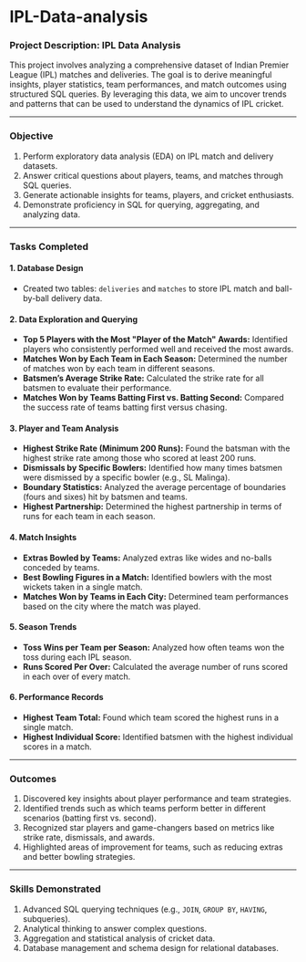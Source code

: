 # IPL-Data-analysis

### **Project Description: IPL Data Analysis**

This project involves analyzing a comprehensive dataset of Indian Premier League (IPL) matches and deliveries. The goal is to derive meaningful insights, player statistics, team performances, and match outcomes using structured SQL queries. By leveraging this data, we aim to uncover trends and patterns that can be used to understand the dynamics of IPL cricket.

---

### **Objective**
1. Perform exploratory data analysis (EDA) on IPL match and delivery datasets.
2. Answer critical questions about players, teams, and matches through SQL queries.
3. Generate actionable insights for teams, players, and cricket enthusiasts.
4. Demonstrate proficiency in SQL for querying, aggregating, and analyzing data.

---

### **Tasks Completed**

#### **1. Database Design**
- Created two tables: `deliveries` and `matches` to store IPL match and ball-by-ball delivery data.

#### **2. Data Exploration and Querying**
- **Top 5 Players with the Most "Player of the Match" Awards:** Identified players who consistently performed well and received the most awards.
- **Matches Won by Each Team in Each Season:** Determined the number of matches won by each team in different seasons.
- **Batsmen’s Average Strike Rate:** Calculated the strike rate for all batsmen to evaluate their performance.
- **Matches Won by Teams Batting First vs. Batting Second:** Compared the success rate of teams batting first versus chasing.

#### **3. Player and Team Analysis**
- **Highest Strike Rate (Minimum 200 Runs):** Found the batsman with the highest strike rate among those who scored at least 200 runs.
- **Dismissals by Specific Bowlers:** Identified how many times batsmen were dismissed by a specific bowler (e.g., SL Malinga).
- **Boundary Statistics:** Analyzed the average percentage of boundaries (fours and sixes) hit by batsmen and teams.
- **Highest Partnership:** Determined the highest partnership in terms of runs for each team in each season.

#### **4. Match Insights**
- **Extras Bowled by Teams:** Analyzed extras like wides and no-balls conceded by teams.
- **Best Bowling Figures in a Match:** Identified bowlers with the most wickets taken in a single match.
- **Matches Won by Teams in Each City:** Determined team performances based on the city where the match was played.

#### **5. Season Trends**
- **Toss Wins per Team per Season:** Analyzed how often teams won the toss during each IPL season.
- **Runs Scored Per Over:** Calculated the average number of runs scored in each over of every match.

#### **6. Performance Records**
- **Highest Team Total:** Found which team scored the highest runs in a single match.
- **Highest Individual Score:** Identified batsmen with the highest individual scores in a match.

---

### **Outcomes**
1. Discovered key insights about player performance and team strategies.
2. Identified trends such as which teams perform better in different scenarios (batting first vs. second).
3. Recognized star players and game-changers based on metrics like strike rate, dismissals, and awards.
4. Highlighted areas of improvement for teams, such as reducing extras and better bowling strategies.

---

### **Skills Demonstrated**
1. Advanced SQL querying techniques (e.g., `JOIN`, `GROUP BY`, `HAVING`, subqueries).
2. Analytical thinking to answer complex questions.
3. Aggregation and statistical analysis of cricket data.
4. Database management and schema design for relational databases.



